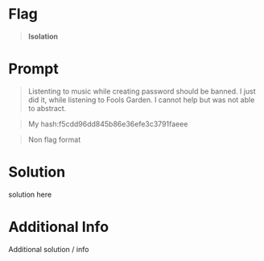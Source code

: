 # Flag

>**Isolation**

# Prompt

> Listenting to music while creating password should be banned. I just did it, while listening to Fools Garden. I cannot help but was not able to abstract.

>My hash:f5cdd96dd845b86e36efe3c3791faeee

>Non flag format

# Solution

solution here

# Additional Info

Additional solution / info